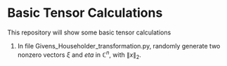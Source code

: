 # Basic Tensor Calculations
This repository will show some basic tensor calculations
1. In file Givens_Householder_transformation.py, randomly generate two nonzero vectors $\xi$ and $eta$ in $\mathbb{C}^{n}$, with $\lVert x \rVert_2$. 
